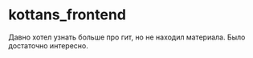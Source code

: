 # kottans_frontend
Давно хотел узнать больше про гит, но не находил материала. Было достаточно интересно.
